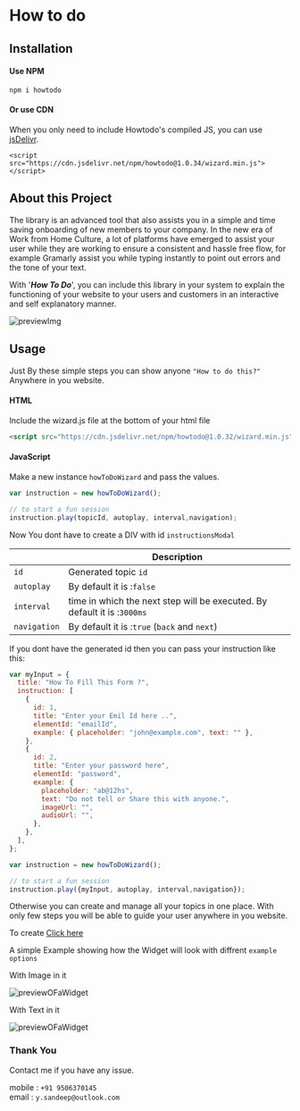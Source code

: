 # How to do

## Installation

#### Use NPM
```
npm i howtodo
```

#### Or use CDN

When you only need to include Howtodo's compiled JS, you can use [jsDelivr](https://www.jsdelivr.com/). 

```
<script src="https://cdn.jsdelivr.net/npm/howtodo@1.0.34/wizard.min.js"></script>
```

## About this Project
The library is an advanced tool that also assists you in a simple and time saving onboarding of new members to your company. In the new era of Work from Home Culture, a lot of platforms have emerged to assist your user while they are working to ensure a consistent and hassle free flow, for example Gramarly assist you while typing instantly to point out errors and the tone of your text.

With '**_How To Do_**', you can include this library in your system to explain the functioning of your website to your users and customers in an interactive and self explanatory manner.

![previewImg](https://bucket--001.s3.ap-south-1.amazonaws.com/preview.gif)


## Usage
Just By these simple steps you can show anyone ```"How to do this?"``` Anywhere in you website.

#### HTML

Include the wizard.js file at the bottom of your html file
```HTML
<script src="https://cdn.jsdelivr.net/npm/howtodo@1.0.32/wizard.min.js"></script>
```

#### JavaScript

Make a new instance ```howToDoWizard``` and pass the values.

```JavaScript
var instruction = new howToDoWizard();

// to start a fun session
instruction.play(topicId, autoplay, interval,navigation); 
```
Now You dont have to create a DIV with id ```instructionsModal```

||Description|     
|----|-----|      
|```id```|Generated topic ```id``` |
|```autoplay```|By default it is :```false```|
|```interval```| time in which the next step will be executed. By default it is :```3000ms```|
|```navigation```|By default it is :```true``` (```back``` and ```next```) |


If you dont have the generated id then you can pass your instruction like this:

```JavaScript
var myInput = {
  title: "How To Fill This Form ?",
  instruction: [
    {
      id: 1,
      title: "Enter your Emil Id here ..",
      elementId: "emailId",
      example: { placeholder: "john@example.com", text: "" },
    },
    {
      id: 2,
      title: "Enter your password here",
      elementId: "password",
      example: {
        placeholder: "ab@12hs",
        text: "Do not tell or Share this with anyone.",
        imageUrl: "",
        audioUrl: "",
      },
    },
  ],
};

var instruction = new howToDoWizard();

// to start a fun session
instruction.play({myInput, autoplay, interval,navigation});

```

Otherwise you can create and manage all your topics in one place. With only few steps you will be able to guide your user anywhere in you website.

To create [Click here](http://howtodo-env.eba-qfag845f.ap-south-1.elasticbeanstalk.com/)



 A simple Example showing how the Widget will look with diffrent ```example options```

With Image in it

![previewOFaWidget](https://bucket--001.s3.ap-south-1.amazonaws.com/Screen+Shot+2021-04-27+at+12.52.11+AM.png)

With Text in it

![previewOFaWidget](https://bucket--001.s3.ap-south-1.amazonaws.com/Screen+Shot+2021-04-27+at+12.59.23+AM.png)


### Thank You

Contact me if you have any issue.

mobile : ```+91 9506370145``` <br>
email : ```y.sandeep@outlook.com```